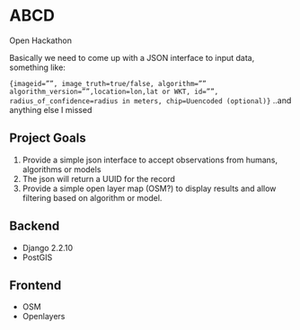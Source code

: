 # ABCD
Open Hackathon

Basically we need to come up with a JSON interface to input data, something like:

`
{imageid=””, image_truth=true/false, algorithm=”” algorithm_version=””,location=lon,lat or WKT, id=””, radius_of_confidence=radius in meters, chip=Uuencoded (optional)}
`
..and anything else I missed

## Project Goals

1. Provide a simple json interface to accept observations from humans, algorithms or models
2. The json will return a UUID for the record
3. Provide a simple open layer map (OSM?) to display results and allow filtering based on algorithm or model.

## Backend

- Django 2.2.10
- PostGIS

## Frontend

- OSM
- Openlayers
